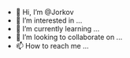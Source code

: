 - 👋 Hi, I’m @Jorkov
- 👀 I’m interested in ...
- 🌱 I’m currently learning ...
- 💞️ I’m looking to collaborate on ...
- 📫 How to reach me ...

<!---
Jorkov/Jorkov is a ✨ special ✨ repository because its `README.md` (this file) appears on your GitHub profile.
You can click the Preview link to take a look at your changes.
--->
